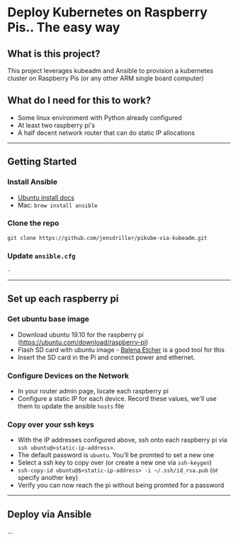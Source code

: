 # Deploy Kubernetes on Raspberry Pis.. The easy way

## What is this project?

This project leverages kubeadm and Ansible to provision a kubernetes cluster on Raspberry Pis (or any other ARM single board computer)

## What do I need for this to work?
  - Some linux environment with Python already configured
  - At least two raspberry pi's
  - A half decent network router that can do static IP allocations

---
## Getting Started

### Install Ansible
  - [Ubuntu  install docs](https://docs.ansible.com/ansible/latest/installation_guide/intro_installation.html#installing-ansible-on-ubuntu)
  - Mac: `brew install ansible`

### Clone the repo
```
git clone https://github.com/jensdriller/pikube-via-kubeadm.git
```

### Update `ansible.cfg`
    - 

---
## Set up each raspberry pi

### Get ubuntu base image
- Download ubuntu 19.10 for the raspberry pi (https://ubuntu.com/download/raspberry-pi)
- Flash SD card with ubuntu image - [Balena Etcher](https://www.balena.io/etcher/) is a good tool for this
- Insert the SD card in the Pi and connect power and ethernet.

### Configure Devices on the Network
- In your router admin page, locate each raspberry pi
- Configure a static IP for each device. Record these values, we'll use them to update the ansible `hosts` file

### Copy over your ssh keys
- With the IP addresses configured above, ssh onto each raspberry pi via `ssh ubuntu@<static-ip-address>`.
- The default password is `ubuntu`. You'll be promted to set a new one
- Select a ssh key to copy over (or create a new one via `ssh-keygen`)
- `ssh-copy-id ubuntu@$<static-ip-address> -i ~/.ssh/id_rsa.pub` (or specify another key)
- Verify you can now reach the pi without being promted for a password

---
## Deploy via Ansible
...